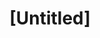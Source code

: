 ---
pid: FS341
title: "[Untitled]"
location_transcription: 
zipcode: '19147'
outside_phl: 
neighborhood: Queen Village,Bella Vista,Pennsport,Italian Market
age: '2'
age_range: "<6"
instagram: 
image_file_name: FS_341.jpg
proposal_transcription: 
topic: Unknown
topic_summary: '0'
type: Other No Form
keywords_other: 
credit: Hassana
image_labels: Colorful scribbles
twitter: 
facebook: 
permalink: "/monuments/fs341/"
layout: item-page
---
